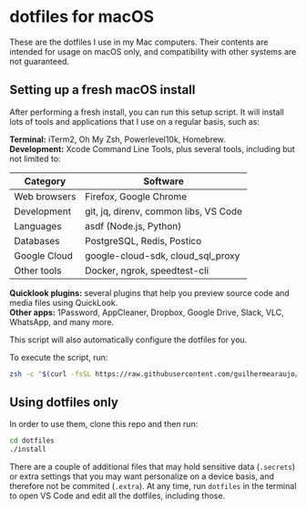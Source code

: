 # dotfiles for macOS

These are the dotfiles I use in my Mac computers. Their contents are intended for usage on macOS only, and compatibility
with other systems are not guaranteed.

## Setting up a fresh macOS install
After performing a fresh install, you can run this setup script.
It will install lots of tools and applications that I use on a regular basis, such as:

**Terminal:** iTerm2, Oh My Zsh, Powerlevel10k, Homebrew.  
**Development:** Xcode Command Line Tools, plus several tools, including but not limited to:

| Category       | Software                              |
|----------------|---------------------------------------|
| Web browsers   | Firefox, Google Chrome                |
| Development    | git, jq, direnv, common libs, VS Code |
| Languages      | asdf (Node.js, Python)                |
| Databases      | PostgreSQL, Redis, Postico            |
| Google Cloud   | google-cloud-sdk, cloud_sql_proxy     |
| Other tools    | Docker, ngrok, speedtest-cli          |

**Quicklook plugins:** several plugins that help you preview source code and media files using QuickLook.  
**Other apps:** 1Password, AppCleaner, Dropbox, Google Drive, Slack, VLC, WhatsApp, and many more.

This script will also automatically configure the dotfiles for you.

To execute the script, run:

```zsh
zsh -c "$(curl -fsSL https://raw.githubusercontent.com/guilhermearaujo/dotfiles/macOS/setup.zsh)"
```

## Using dotfiles only
In order to use them, clone this repo and then run:

```zsh
cd dotfiles
./install
```

There are a couple of additional files that may hold sensitive data (`.secrets`) or extra settings that you may want
personalize on a device basis, and therefore not be commited (`.extra`). At any time, run `dotfiles` in the terminal to
open VS Code and edit all the dotfiles, including those.
